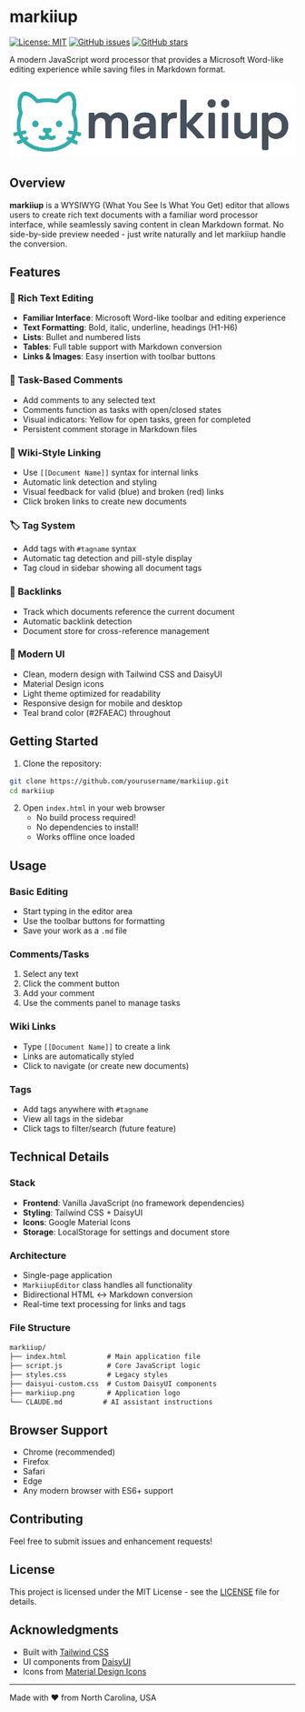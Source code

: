 # markiiup

[![License: MIT](https://img.shields.io/badge/License-MIT-yellow.svg)](https://opensource.org/licenses/MIT)
[![GitHub issues](https://img.shields.io/github/issues/yourusername/markiiup)](https://github.com/yourusername/markiiup/issues)
[![GitHub stars](https://img.shields.io/github/stars/yourusername/markiiup)](https://github.com/yourusername/markiiup/stargazers)

A modern JavaScript word processor that provides a Microsoft Word-like editing experience while saving files in Markdown format.

![markiiup Logo](markiiup.png)

## Overview

**markiiup** is a WYSIWYG (What You See Is What You Get) editor that allows users to create rich text documents with a familiar word processor interface, while seamlessly saving content in clean Markdown format. No side-by-side preview needed - just write naturally and let markiiup handle the conversion.

## Features

### 📝 Rich Text Editing
- **Familiar Interface**: Microsoft Word-like toolbar and editing experience
- **Text Formatting**: Bold, italic, underline, headings (H1-H6)
- **Lists**: Bullet and numbered lists
- **Tables**: Full table support with Markdown conversion
- **Links & Images**: Easy insertion with toolbar buttons

### 💬 Task-Based Comments
- Add comments to any selected text
- Comments function as tasks with open/closed states
- Visual indicators: Yellow for open tasks, green for completed
- Persistent comment storage in Markdown files

### 🔗 Wiki-Style Linking
- Use `[[Document Name]]` syntax for internal links
- Automatic link detection and styling
- Visual feedback for valid (blue) and broken (red) links
- Click broken links to create new documents

### 🏷️ Tag System
- Add tags with `#tagname` syntax
- Automatic tag detection and pill-style display
- Tag cloud in sidebar showing all document tags

### 🔄 Backlinks
- Track which documents reference the current document
- Automatic backlink detection
- Document store for cross-reference management

### 🎨 Modern UI
- Clean, modern design with Tailwind CSS and DaisyUI
- Material Design icons
- Light theme optimized for readability
- Responsive design for mobile and desktop
- Teal brand color (#2FAEAC) throughout

## Getting Started

1. Clone the repository:
```bash
git clone https://github.com/yourusername/markiiup.git
cd markiiup
```

2. Open `index.html` in your web browser
   - No build process required!
   - No dependencies to install!
   - Works offline once loaded

## Usage

### Basic Editing
- Start typing in the editor area
- Use the toolbar buttons for formatting
- Save your work as a `.md` file

### Comments/Tasks
1. Select any text
2. Click the comment button
3. Add your comment
4. Use the comments panel to manage tasks

### Wiki Links
- Type `[[Document Name]]` to create a link
- Links are automatically styled
- Click to navigate (or create new documents)

### Tags
- Add tags anywhere with `#tagname`
- View all tags in the sidebar
- Click tags to filter/search (future feature)

## Technical Details

### Stack
- **Frontend**: Vanilla JavaScript (no framework dependencies)
- **Styling**: Tailwind CSS + DaisyUI
- **Icons**: Google Material Icons
- **Storage**: LocalStorage for settings and document store

### Architecture
- Single-page application
- `MarkiiupEditor` class handles all functionality
- Bidirectional HTML ↔ Markdown conversion
- Real-time text processing for links and tags

### File Structure
```
markiiup/
├── index.html          # Main application file
├── script.js           # Core JavaScript logic
├── styles.css          # Legacy styles
├── daisyui-custom.css  # Custom DaisyUI components
├── markiiup.png        # Application logo
└── CLAUDE.md          # AI assistant instructions
```

## Browser Support

- Chrome (recommended)
- Firefox
- Safari
- Edge
- Any modern browser with ES6+ support

## Contributing

Feel free to submit issues and enhancement requests!

## License

This project is licensed under the MIT License - see the [LICENSE](LICENSE) file for details.

## Acknowledgments

- Built with [Tailwind CSS](https://tailwindcss.com/)
- UI components from [DaisyUI](https://daisyui.com/)
- Icons from [Material Design Icons](https://fonts.google.com/icons)

---

Made with ❤️ from North Carolina, USA